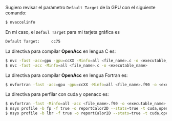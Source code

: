 Sugiero revisar el parámetro ```Default Target``` de la GPU con el siguiente comando:
```bash
$ nvaccelinfo
```
En mi caso, el ```Defaul Target``` para mi tarjeta gráfica es
```bash
Default Target:		cc75
```

La directiva para compilar **OpenAcc** en lengua C es:
```bash
$ nvc -fast -acc=gpu -gpu=ccXX -Minfo=all <file_name>.c -o <executable_name>
$ nvc -fast -acc -Minfo=all <file_name>.c -o <executable_name>
```

La directiva para compilar **OpenAcc** en lengua Fortran es:
```bash
$ nvfortran -fast -acc=gpu -gpu=ccXX -Minfo=all <file_name>.f90 -o <executable_name>
```

La directiva para perfilar con cuda y openacc es:
```bash
$ nvfortran -fast -Minfo=all -acc <file_name>.f90 -o <executable_name>
$ nsys profile -b fp -f true -o reportCalor2D --stats=true -t cuda,openacc,osrt <executable_name>
$ nsys profile -b lbr -f true -o reportCalor2D --stats=true -t cuda,openacc <executable_name>
```
